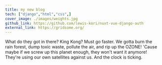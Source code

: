 ```yaml
---
title: my new blog
tech: ["django","html","css",]
cover_image: ./images/weights.jpg
github_link: https://github.com/lewis-kori/nuxt-vue-django-auth
external_link: https://gridsome.org/
---
```

What do they got in there? King Kong? Must go faster. We gotta burn the rain forest, dump toxic waste, pollute the air, and rip up the OZONE! 'Cause maybe if we screw up this planet enough, they won't want it anymore! They're using our own satellites against us. And the clock is ticking.
